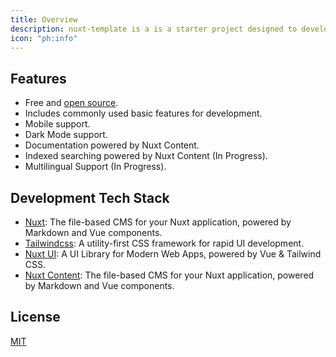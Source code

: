 ```yaml
---
title: Overview
description: nuxt-template is a is a starter project designed to development with the Nuxt 3 framework.
icon: "ph:info"
---
```


## Features

- Free and [open source](https://github.com/jyoketsu/nuxt-template).
- Includes commonly used basic features for development.
- Mobile support.
- Dark Mode support.
- Documentation powered by Nuxt Content.
- Indexed searching powered by Nuxt Content (In Progress).
- Multilingual Support (In Progress).

## Development Tech Stack

- [Nuxt](https://content.nuxt.com/): The file-based CMS for your Nuxt application, powered by Markdown and Vue components.
- [Tailwindcss](https://tailwindcss.com/): A utility-first CSS framework for rapid UI development.
- [Nuxt UI](https://ui.nuxt.com/): A UI Library for Modern Web Apps, powered by Vue & Tailwind CSS.
- [Nuxt Content](https://content.nuxt.com/): The file-based CMS for your Nuxt application, powered by Markdown and Vue components.

## License

[MIT](https://github.com/ZTL-UwU/shadcn-docs-nuxt/blob/main/LICENSE)
